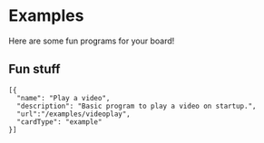 # Examples

Here are some fun programs for your board!

## Fun stuff


```codecard
[{
  "name": "Play a video",
  "description": "Basic program to play a video on startup.",
  "url":"/examples/videoplay",
  "cardType": "example"
}]
```